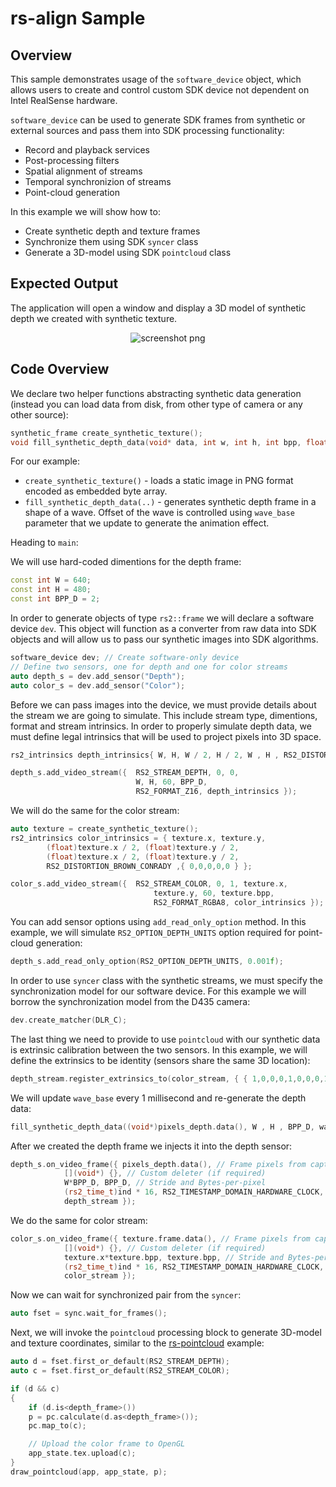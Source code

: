 # rs-align Sample

## Overview

This sample demonstrates usage of the `software_device` object, which allows users to create and control custom SDK device not dependent on Intel RealSense hardware. 

`software_device` can be used to generate SDK frames from synthetic or external sources and pass them into SDK processing functionality: 
* Record and playback services
* Post-processing filters
* Spatial alignment of streams
* Temporal synchronizion of streams
* Point-cloud generation

In this example we will show how to:
* Create synthetic depth and texture frames
* Synchronize them using SDK `syncer` class
* Generate a 3D-model using SDK `pointcloud` class

## Expected Output

The application will open a window and display a 3D model of synthetic depth we created with synthetic texture.

<p align="center"><img src="https://user-images.githubusercontent.com/22448952/34941693-8195b372-f9fd-11e7-9ca1-3e39aef3ce98.png" alt="screenshot png"/></p>


## Code Overview

We declare two helper functions abstracting synthetic data generation (instead you can load data from disk, from other type of camera or any other source):
```cpp
synthetic_frame create_synthetic_texture();
void fill_synthetic_depth_data(void* data, int w, int h, int bpp, float wave_base)
```
For our example: 
* `create_synthetic_texture()` - loads a static image in PNG format encoded as embedded byte array.
* `fill_synthetic_depth_data(..)` - generates synthetic depth frame in a shape of a wave. Offset of the wave is controlled using `wave_base` parameter that we update to generate the animation effect. 

Heading to `main`:

We will use hard-coded dimentions for the depth frame:
```cpp
const int W = 640;
const int H = 480;
const int BPP_D = 2;
```

In order to generate objects of type `rs2::frame` we will declare a software device `dev`. This object will function as a converter from raw data into SDK objects and will allow us to pass our synthetic images into SDK algorithms. 
```cpp
software_device dev; // Create software-only device
// Define two sensors, one for depth and one for color streams
auto depth_s = dev.add_sensor("Depth");
auto color_s = dev.add_sensor("Color");
```

Before we can pass images into the device, we must provide details about the stream we are going to simulate. This include stream type, dimentions, format and stream intrinsics. 
In order to properly simulate depth data, we must define legal intrinsics that will be used to project pixels into 3D space.

```cpp
rs2_intrinsics depth_intrinsics{ W, H, W / 2, H / 2, W , H , RS2_DISTORTION_BROWN_CONRADY ,{ 0,0,0,0,0 } };

depth_s.add_video_stream({  RS2_STREAM_DEPTH, 0, 0,
                            W, H, 60, BPP_D,
                            RS2_FORMAT_Z16, depth_intrinsics });

```

We will do the same for the color stream:

```cpp
auto texture = create_synthetic_texture();
rs2_intrinsics color_intrinsics = { texture.x, texture.y,
        (float)texture.x / 2, (float)texture.y / 2,
        (float)texture.x / 2, (float)texture.y / 2,
        RS2_DISTORTION_BROWN_CONRADY ,{ 0,0,0,0,0 } };

color_s.add_video_stream({  RS2_STREAM_COLOR, 0, 1, texture.x,
		                        texture.y, 60, texture.bpp,
		                        RS2_FORMAT_RGBA8, color_intrinsics });
```

You can add sensor options using `add_read_only_option` method. In this example, we will simulate `RS2_OPTION_DEPTH_UNITS` option required for point-cloud generation:

```cpp
depth_s.add_read_only_option(RS2_OPTION_DEPTH_UNITS, 0.001f);
```

In order to use `syncer` class with the synthetic streams, we must specify the synchronization model for our software device. For this example we will borrow the synchronization model from the D435 camera:
```cpp
dev.create_matcher(DLR_C);
```
The last thing we need to provide to use `pointcloud` with our synthetic data is extrinsic calibration between the two sensors. In this example, we will define the extrinsics to be identity (sensors share the same 3D location): 
```cpp
depth_stream.register_extrinsics_to(color_stream, { { 1,0,0,0,1,0,0,0,1 },{ 0,0,0 } });
```
We will update `wave_base` every 1 millisecond and re-generate the depth data:

```cpp
fill_synthetic_depth_data((void*)pixels_depth.data(), W , H , BPP_D, wave_base);
```

After we created the depth frame we injects it into the depth sensor:
```cpp
depth_s.on_video_frame({ pixels_depth.data(), // Frame pixels from capture API
            [](void*) {}, // Custom deleter (if required)
            W*BPP_D, BPP_D, // Stride and Bytes-per-pixel
            (rs2_time_t)ind * 16, RS2_TIMESTAMP_DOMAIN_HARDWARE_CLOCK, ind, // Timestamp, Frame# for potential sync services
            depth_stream });
```
We do the same for color stream: 
```cpp
color_s.on_video_frame({ texture.frame.data(), // Frame pixels from capture API
            [](void*) {}, // Custom deleter (if required)
            texture.x*texture.bpp, texture.bpp, // Stride and Bytes-per-pixel
            (rs2_time_t)ind * 16, RS2_TIMESTAMP_DOMAIN_HARDWARE_CLOCK, ind, // Timestamp, Frame# for potential sync services
            color_stream });

```
Now we can wait for synchronized pair from the `syncer`:
```cpp
auto fset = sync.wait_for_frames();
```
Next, we will invoke the `pointcloud` processing block to generate 3D-model and texture coordinates, similar to the [rs-pointcloud](../pointcloud) example:
```cpp
auto d = fset.first_or_default(RS2_STREAM_DEPTH);
auto c = fset.first_or_default(RS2_STREAM_COLOR);

if (d && c)
{
	if (d.is<depth_frame>())
	p = pc.calculate(d.as<depth_frame>());
	pc.map_to(c);

	// Upload the color frame to OpenGL
	app_state.tex.upload(c);
}
draw_pointcloud(app, app_state, p);
```

